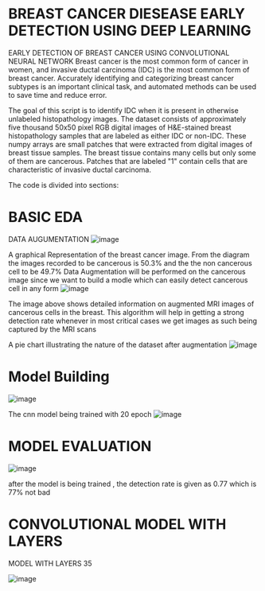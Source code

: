 # BREAST CANCER DIESEASE EARLY DETECTION USING DEEP LEARNING 
EARLY DETECTION OF BREAST CANCER USING CONVOLUTIONAL NEURAL NETWORK
Breast cancer is the most common form of cancer in women, and invasive ductal carcinoma (IDC) is the most common form of breast cancer. Accurately identifying and categorizing breast cancer subtypes is an important clinical task, and automated methods can be used to save time and reduce error.

The goal of this script is to identify IDC when it is present in otherwise unlabeled histopathology images. The dataset consists of approximately five thousand 50x50 pixel RGB digital images of H&E-stained breast histopathology samples that are labeled as either IDC or non-IDC. These numpy arrays are small patches that were extracted from digital images of breast tissue samples. The breast tissue contains many cells but only some of them are cancerous. Patches that are labeled "1" contain cells that are characteristic of invasive ductal carcinoma.

The code is divided into sections:

# BASIC EDA

 DATA AUGUMENTATION
![image](https://github.com/SarahY89/breast-cancer-detections/assets/92030964/7f65a016-6f8c-4c85-bc73-165190c3101b)

A graphical Representation of the breast cancer image.
From the diagram the images recorded to be cancerous is 50.3% and the the non cancerous cell to be 49.7%
Data Augmentation will be performed on the cancerous image since we want to build a modle which can easily detect cancerous cell in any form 
![image](https://github.com/SarahY89/breast-cancer-detections/assets/92030964/39683234-0849-43b4-bc77-aca170ba352d)

The image above shows detailed information on augmented MRI images of cancerous cells in the breast.
This algorithm will help in getting a strong detection rate whenever in most critical cases we get images as such being captured by the MRI scans

A pie chart illustrating the nature of the dataset after augmentation
![image](https://github.com/SarahY89/breast-cancer-detections/assets/92030964/54c4be6c-1586-41dd-8bd5-1d48e3b1038c)


# Model Building
![image](https://github.com/SarahY89/breast-cancer-detections/assets/92030964/aeda938a-0d14-4162-9e6c-f459202b5dda)

The cnn model being trained with 20 epoch 
![image](https://github.com/SarahY89/breast-cancer-detections/assets/92030964/01ad41a8-4c3c-4c4c-8e87-90ccc284fe15)


# MODEL EVALUATION
![image](https://github.com/SarahY89/breast-cancer-detections/assets/92030964/63d243dd-048f-483c-ab5e-77f8089dcee5)

after the model is being trained , the detection rate is given as 0.77 which is 77% not bad 


# CONVOLUTIONAL MODEL WITH LAYERS
MODEL WITH LAYERS 35

![image](https://github.com/SarahY89/breast-cancer-detections/assets/92030964/3a1a0c97-efa4-480a-9145-eade4a109398)


